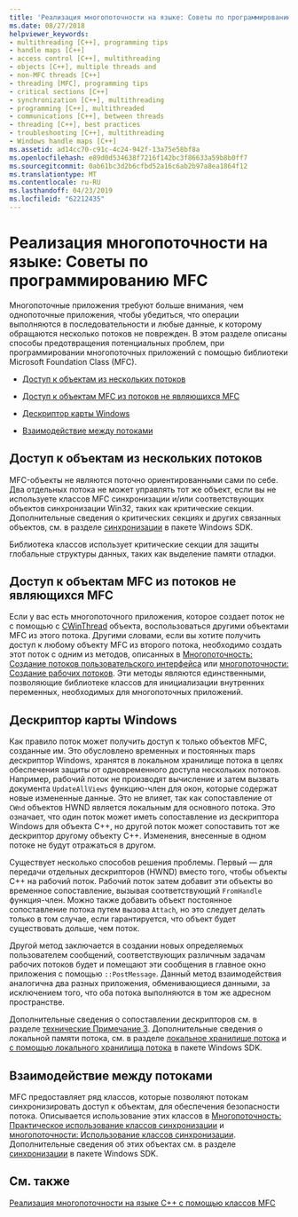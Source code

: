 ```yaml
---
title: 'Реализация многопоточности на языке: Советы по программированию MFC'
ms.date: 08/27/2018
helpviewer_keywords:
- multithreading [C++], programming tips
- handle maps [C++]
- access control [C++], multithreading
- objects [C++], multiple threads and
- non-MFC threads [C++]
- threading [MFC], programming tips
- critical sections [C++]
- synchronization [C++], multithreading
- programming [C++], multithreaded
- communications [C++], between threads
- threading [C++], best practices
- troubleshooting [C++], multithreading
- Windows handle maps [C++]
ms.assetid: ad14cc70-c91c-4c24-942f-13a75e58bf8a
ms.openlocfilehash: e89d0d534638f7216f142bc3f86633a59b8b0ff7
ms.sourcegitcommit: 0ab61bc3d2b6cfbd52a16c6ab2b97a8ea1864f12
ms.translationtype: MT
ms.contentlocale: ru-RU
ms.lasthandoff: 04/23/2019
ms.locfileid: "62212435"
---
```

# <a name="multithreading-mfc-programming-tips"></a>Реализация многопоточности на языке: Советы по программированию MFC

Многопоточные приложения требуют больше внимания, чем однопоточные приложения, чтобы убедиться, что операции выполняются в последовательности и любые данные, к которому обращаются несколько потоков не поврежден. В этом разделе описаны способы предотвращения потенциальных проблем, при программировании многопоточных приложений с помощью библиотеки Microsoft Foundation Class (MFC).

- [Доступ к объектам из нескольких потоков](#_core_accessing_objects_from_multiple_threads)

- [Доступ к объектам MFC из потоков не являющихся MFC](#_core_accessing_mfc_objects_from_non.2d.mfc_threads)

- [Дескриптор карты Windows](#_core_windows_handle_maps)

- [Взаимодействие между потоками](#_core_communicating_between_threads)

##  <a name="_core_accessing_objects_from_multiple_threads"></a> Доступ к объектам из нескольких потоков

MFC-объекты не являются поточно ориентированными сами по себе. Два отдельных потока не может управлять тот же объект, если вы не используете классов MFC синхронизации и/или соответствующих объектов синхронизации Win32, таких как критические секции. Дополнительные сведения о критических секциях и других связанных объектов, см. в разделе [синхронизации](/windows/desktop/Sync/synchronization) в пакете Windows SDK.

Библиотека классов использует критические секции для защиты глобальные структуры данных, таких как выделение памяти отладки.

##  <a name="_core_accessing_mfc_objects_from_non.2d.mfc_threads"></a> Доступ к объектам MFC из потоков не являющихся MFC

Если у вас есть многопоточного приложения, которое создает поток не с помощью с [CWinThread](../mfc/reference/cwinthread-class.md) объекта, воспользоваться другими объектами MFC из этого потока. Другими словами, если вы хотите получить доступ к любому объекту MFC из второго потока, необходимо создать этот поток с одним из методов, описанных в [Многопоточность: Создание потоков пользовательского интерфейса](multithreading-creating-user-interface-threads.md) или [многопоточности: Создание рабочих потоков](multithreading-creating-worker-threads.md). Эти методы являются единственными, позволяющие библиотеке классов для инициализации внутренних переменных, необходимых для многопоточных приложений.

##  <a name="_core_windows_handle_maps"></a> Дескриптор карты Windows

Как правило поток может получить доступ к только объектов MFC, созданные им. Это обусловлено временных и постоянных maps дескриптор Windows, хранятся в локальном хранилище потока в целях обеспечения защиты от одновременного доступа нескольких потоков. Например, рабочий поток не производят вычисление и затем вызвать документа `UpdateAllViews` функцию-член для окон, которые содержат новые измененные данные. Это не влияет, так как сопоставление от `CWnd` объектов HWND является локальным для основного потока. Это означает, что один поток может иметь сопоставление из дескриптора Windows для объекта C++, но другой поток может сопоставить тот же дескриптор другому объекту C++. Изменения, внесенные в одном потоке не будут отражаться в другом.

Существует несколько способов решения проблемы. Первый — для передачи отдельных дескрипторов (HWND) вместо того, чтобы объекты C++ на рабочий поток. Рабочий поток затем добавит эти объекты во временное сопоставление, вызывая соответствующий `FromHandle` функция-член. Можно также добавить объект постоянное сопоставление потока путем вызова `Attach`, но это следует делать только в том случае, если гарантируется, что объект будет существовать дольше, чем поток.

Другой метод заключается в создании новых определяемых пользователем сообщений, соответствующих различным задачам рабочих потоков будет и помещают эти сообщения в главное окно приложения с помощью `::PostMessage`. Данный метод взаимодействия аналогична два разных приложения, обменивающиеся данными, за исключением того, что оба потока выполняются в том же адресном пространстве.

Дополнительные сведения о сопоставлении дескрипторов см. в разделе [технические Примечание 3](../mfc/tn003-mapping-of-windows-handles-to-objects.md). Дополнительные сведения о локальной памяти потока, см. в разделе [локальное хранилище потока](/windows/desktop/ProcThread/thread-local-storage) и [с помощью локального хранилища потока](/windows/desktop/ProcThread/using-thread-local-storage) в пакете Windows SDK.

##  <a name="_core_communicating_between_threads"></a> Взаимодействие между потоками

MFC предоставляет ряд классов, которые позволяют потокам синхронизировать доступ к объектам, для обеспечения безопасности потока. Описывается использование этих классов в [Многопоточность: Практическое использование классов синхронизации](multithreading-how-to-use-the-synchronization-classes.md) и [многопоточности: Использование классов синхронизации](multithreading-when-to-use-the-synchronization-classes.md). Дополнительные сведения об этих объектах см. в разделе [синхронизации](/windows/desktop/Sync/synchronization) в пакете Windows SDK.

## <a name="see-also"></a>См. также

[Реализация многопоточности на языке C++ с помощью классов MFC](multithreading-with-cpp-and-mfc.md)
